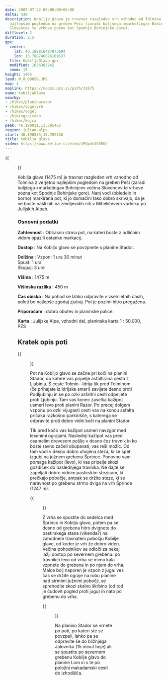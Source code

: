 ```yaml
---
date: 2007-07-22 00:00:00+00:00
delta: 430
description: Kobilja glava je travnat razgleden vrh vzhodno od Tolmina z verjetno
  najlepšim pogledom na greben Peči (zaradi boljšega »marketinga« Bohinjcev večina
  Slovencev te vrhove pozna kot Spodnje Bohinjske gore).
difflevel: 2
duration: 2.5
gpx:
  center:
    lat: 46.188816487873694
    lon: 13.788746876169537
  file: KobiljaGlava.gpx
  modified: 1636383242
  zoom: 15
height: 1475
lead: M_0_00656.JPG
map: 1
maplink: https://mapzs.pzs.si/path/31675
name: KobiljaGlava
nearby:
- /hikes/planinarazor
- /hikes/vogelvrh
- /hikes/vogel
- /biking/siroko
- /hikes/kojca
peak: 46.190011,13.795463
region: julian-alps
start: 46.190533,13.782526
title: Kobilja glava
video: https://www.relive.cc/view/vPOpdeJG3RO/
---
```

{{<figure src="M_0_00656.JPG">}}

Kobilja glava (1475 m) je travnat razgleden vrh vzhodno od Tolmina z verjetno najlepšim pogledom na greben Peči (zaradi boljšega »marketinga« Bohinjcev večina Slovencev te vrhove pozna kot Spodnje Bohinjske gore). Nanj vodi (obledelo in borno) markirana pot, ki jo domačini tako dobro skrivajo, da je ne boste našli niti na zemljevidih niti v Miheličevem vodniku po Julijskih Alpah.

### Osnovni podatki

**Zahtevnost**
:   Občasno strma pot, na kateri boste z odličnim vidom opazili ostanke markacij.

**Dostop**
:   Na Kobiljo glavo se povzpnete s planine Stador.

**Dolžina**
:   Vzpon: 1 ura 30 minut\
    Spust: 1 ura\
    Skupaj: 3 ure

**Višina**
:   1475 m

**Višinska razlika**
:   450 m

**Čas obiska**
:   Na pohod se lahko odpravite v vseh letnih časih, poleti bo najlepše zgodaj zjutraj. Pot je pozimi hitro pregažena.

**Priporočam**
:   dobro obutev in planinske palice.

**Karta**
:   Julijske Alpe, vzhodni del, planinska karta 1 : 50.000, PZS

Kratek opis poti
----------------

{{<figure src="M_0_00643.JPG" caption="Pogled na Vrh nad Škrbino s planine Stador">}}

Pot na Kobiljo glavo se začne pri koči na planini Stador, do katere vas pripelje asfaltirana cesta z Ljubinja. S ceste Tolmin--Idrija tik pred Tolminom (če prihajate iz idrijske smeri) zavijete desno proti Podljubinju in se po ozki asfaltni cesti odpeljete proti Ljubinju. Tam vas konec zaselka kažipot usmeri levo proti planini Razor. Po precej dolgem vzponu po ozki vijugasti cesti vas na koncu asfalta pričaka razkošno parkirišče, s katerega se odpravite proti dobro vidni koči na planini Stador.

Tik pred kočo vas kažipot usmeri navzgor med lesenimi ograjami. Naslednji kažipot vas pred osamelim drevesom pošlje v desno čez travnik in ko boste ravno začeli obupavati, vas reši možic. Od tam vodi v desno dobro uhojena steza, ki se spet izgubi na južnem grebenu Šprince. Ponovno vam pomaga kažipot (levo), ki vas pripelje skozi gozdiček do naslednjega travnika. Ne dajte se zapeljati dobro vidnim pastirskim stezicam, ki prečkajo pobočje, ampak se držite steze, ki se naravnost po grebenu strmo dviga na vrh Šprince (1247 m).

{{<figure src="M_0_00648.JPG" caption="Pogled v dolino">}}

Z vrha se spustite do sedelca med Šprinco in Kobiljo glavo, potem pa se desno od grebena hitro dvignete do pastirskega stana (vikenda?) na zahodnem travnatem pobočju Kobilje glave, od koder je vrh že dobro viden. Večina pohodnikov se odloči za nekaj lažji dostop po severnem grebenu: po travnikih levo od vrha se mimo kala vzpnete do grebena in po njem do vrha. Malce bolj naporen je vzpon z juga: ves čas se držite ograje na robu planine nad strmimi južnimi pobočji, se sprehodite skozi skalno škrbino (od tod je čudovit pogled proti jugu) in nato po grebenu do vrha.

{{<figure src="Razgled_Sever.jpg" caption="Pogled proti severu" caption-position="bottom" caption-effect="bottom">}}

Na planino Stador se vrnete po poti, po kateri ste se povzpeli, lahko pa se odpravite še do bližnjega Jalovnika (15 minut hoje) ali se spustite po severnem grebenu Kobilje glavo do planine Lom in s te po položni makadamski cesti do izhodišča.
